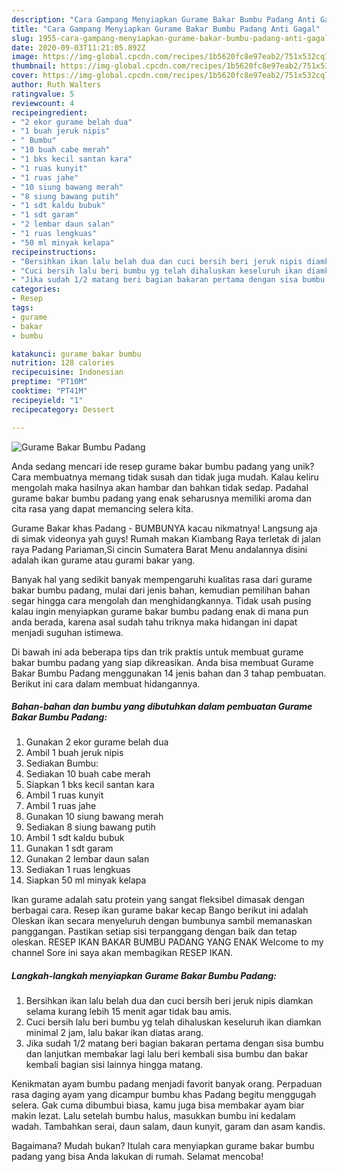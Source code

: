```yaml
---
description: "Cara Gampang Menyiapkan Gurame Bakar Bumbu Padang Anti Gagal"
title: "Cara Gampang Menyiapkan Gurame Bakar Bumbu Padang Anti Gagal"
slug: 1955-cara-gampang-menyiapkan-gurame-bakar-bumbu-padang-anti-gagal
date: 2020-09-03T11:21:05.892Z
image: https://img-global.cpcdn.com/recipes/1b5620fc8e97eab2/751x532cq70/gurame-bakar-bumbu-padang-foto-resep-utama.jpg
thumbnail: https://img-global.cpcdn.com/recipes/1b5620fc8e97eab2/751x532cq70/gurame-bakar-bumbu-padang-foto-resep-utama.jpg
cover: https://img-global.cpcdn.com/recipes/1b5620fc8e97eab2/751x532cq70/gurame-bakar-bumbu-padang-foto-resep-utama.jpg
author: Ruth Walters
ratingvalue: 5
reviewcount: 4
recipeingredient:
- "2 ekor gurame belah dua"
- "1 buah jeruk nipis"
- " Bumbu"
- "10 buah cabe merah"
- "1 bks kecil santan kara"
- "1 ruas kunyit"
- "1 ruas jahe"
- "10 siung bawang merah"
- "8 siung bawang putih"
- "1 sdt kaldu bubuk"
- "1 sdt garam"
- "2 lembar daun salan"
- "1 ruas lengkuas"
- "50 ml minyak kelapa"
recipeinstructions:
- "Bersihkan ikan lalu belah dua dan cuci bersih beri jeruk nipis diamkan selama kurang lebih 15 menit agar tidak bau amis."
- "Cuci bersih lalu beri bumbu yg telah dihaluskan keseluruh ikan diamkan minimal 2 jam, lalu bakar ikan diatas arang."
- "Jika sudah 1/2 matang beri bagian bakaran pertama dengan sisa bumbu dan lanjutkan membakar lagi lalu beri kembali sisa bumbu dan bakar kembali bagian sisi lainnya hingga matang."
categories:
- Resep
tags:
- gurame
- bakar
- bumbu

katakunci: gurame bakar bumbu 
nutrition: 128 calories
recipecuisine: Indonesian
preptime: "PT10M"
cooktime: "PT41M"
recipeyield: "1"
recipecategory: Dessert

---
```



![Gurame Bakar Bumbu Padang](https://img-global.cpcdn.com/recipes/1b5620fc8e97eab2/751x532cq70/gurame-bakar-bumbu-padang-foto-resep-utama.jpg)

Anda sedang mencari ide resep gurame bakar bumbu padang yang unik? Cara membuatnya memang tidak susah dan tidak juga mudah. Kalau keliru mengolah maka hasilnya akan hambar dan bahkan tidak sedap. Padahal gurame bakar bumbu padang yang enak seharusnya memiliki aroma dan cita rasa yang dapat memancing selera kita.

Gurame Bakar khas Padang - BUMBUNYA kacau nikmatnya! Langsung aja di simak videonya yah guys! Rumah makan Kiambang Raya terletak di jalan raya Padang Pariaman,Si cincin Sumatera Barat Menu andalannya disini adalah ikan gurame atau gurami bakar yang.

Banyak hal yang sedikit banyak mempengaruhi kualitas rasa dari gurame bakar bumbu padang, mulai dari jenis bahan, kemudian pemilihan bahan segar hingga cara mengolah dan menghidangkannya. Tidak usah pusing kalau ingin menyiapkan gurame bakar bumbu padang enak di mana pun anda berada, karena asal sudah tahu triknya maka hidangan ini dapat menjadi suguhan istimewa.


Di bawah ini ada beberapa tips dan trik praktis untuk membuat gurame bakar bumbu padang yang siap dikreasikan. Anda bisa membuat Gurame Bakar Bumbu Padang menggunakan 14 jenis bahan dan 3 tahap pembuatan. Berikut ini cara dalam membuat hidangannya.

<!--inarticleads1-->

##### Bahan-bahan dan bumbu yang dibutuhkan dalam pembuatan Gurame Bakar Bumbu Padang:

1. Gunakan 2 ekor gurame belah dua
1. Ambil 1 buah jeruk nipis
1. Sediakan  Bumbu:
1. Sediakan 10 buah cabe merah
1. Siapkan 1 bks kecil santan kara
1. Ambil 1 ruas kunyit
1. Ambil 1 ruas jahe
1. Gunakan 10 siung bawang merah
1. Sediakan 8 siung bawang putih
1. Ambil 1 sdt kaldu bubuk
1. Gunakan 1 sdt garam
1. Gunakan 2 lembar daun salan
1. Sediakan 1 ruas lengkuas
1. Siapkan 50 ml minyak kelapa


Ikan gurame adalah satu protein yang sangat fleksibel dimasak dengan berbagai cara. Resep ikan gurame bakar kecap Bango berikut ini adalah Oleskan ikan secara menyeluruh dengan bumbunya sambil memanaskan panggangan. Pastikan setiap sisi terpanggang dengan baik dan tetap oleskan. RESEP IKAN BAKAR BUMBU PADANG YANG ENAK Welcome to my channel Sore ini saya akan membagikan RESEP IKAN. 

<!--inarticleads2-->

##### Langkah-langkah menyiapkan Gurame Bakar Bumbu Padang:

1. Bersihkan ikan lalu belah dua dan cuci bersih beri jeruk nipis diamkan selama kurang lebih 15 menit agar tidak bau amis.
1. Cuci bersih lalu beri bumbu yg telah dihaluskan keseluruh ikan diamkan minimal 2 jam, lalu bakar ikan diatas arang.
1. Jika sudah 1/2 matang beri bagian bakaran pertama dengan sisa bumbu dan lanjutkan membakar lagi lalu beri kembali sisa bumbu dan bakar kembali bagian sisi lainnya hingga matang.


Kenikmatan ayam bumbu padang menjadi favorit banyak orang. Perpaduan rasa daging ayam yang dicampur bumbu khas Padang begitu menggugah selera. Gak cuma dibumbui biasa, kamu juga bisa membakar ayam biar makin lezat. Lalu setelah bumbu halus, masukkan bumbu ini kedalam wadah. Tambahkan serai, daun salam, daun kunyit, garam dan asam kandis. 

Bagaimana? Mudah bukan? Itulah cara menyiapkan gurame bakar bumbu padang yang bisa Anda lakukan di rumah. Selamat mencoba!
